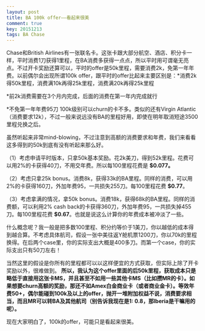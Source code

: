 ```yaml
---
layout: post
title: BA 100k offer——看起来很美
comment: true
key: 20151213
tags: BA Chase
---
```


Chase和British Airlines有一张联名卡。这张卡跟大部分航空、酒店、积分卡一样，平时消费1刀获得1里程，在BA消费多获得一点点，所以平时用可谓毫无亮点。不过开卡奖励还算可以，平时的offer是50k里程，需要消费2k，免第一年年费。以前偶尔会出现所谓100k offer，跟平时的offer比起来主要区别是：*消费2k得50k里程，消费满10k再得25k里程，消费满20k再得25k里程

	
*前2k消费需要在3个月内完成，后面的消费在第一年内完成就行

	
*不免第一年年费95刀
100k级别可以churn的卡不多。类似的还有Virgin Atlantic（消费要求12k），不过一般来说远没有BA的里程好用，即使在明年取消短途3500里程兑换之后。

虽然听起来非常mind-blowing，不过注意到高额的消费要求和年费，我们来看看这多得到的50k到底有没有听起来那么好。

（1）考虑申请平时版本，只拿50k基本奖励。花2k美刀，得到52k里程。花费可以用2%的卡获得40刀，不用交年费。所以每100里程花费是
**$0.077。**

（2）考虑只拿25k bonus。消费8k，获得33k的BA里程。同样的消费，可以用2%的卡获得160刀，外加年费95，一共损失255刀。每100里程花费
**$0.77**。

（3）考虑拿满的情况，拿50k bonus。消费18k，获得68k的BA里程。同样的消费额，可以利用2% cash back的卡获得360刀，外加年费95，一共损失掉455刀。每100里程花费
**$0.67**。也就是说这么计算你的年费成本被冲淡了一些。

什么概念呢？我一般是把多数100里程、积分约等价于1美刀，你以越低的成本得到越合算。不考虑具体航司，假设一张中美往返Y舱机票1200刀，你以70k的里程换得。在后两个case里，你的实际支出大概是400多刀。而第一个case，你的实际支出只有50刀左右！

当然这里的假设是你所有的里程都可以以这样便宜的方式获取，但实际上除了开卡奖励以外，很难做到。
**所以，我认为这个offer里面的后50k里程，获取成本只是略低于直接用这张卡MS，并且甚至不如用一些其他卡MS（比如攒MR的卡）。如果想要churn高额的奖励，那还不如Amex白金商业卡（或者商业金卡）。等效年费50+，偶尔能碰到100k及以上的offer，抛开一堆附加权益不说，消费要求相当，而且MR可以转BA及其他航司（别告诉我现在是1: 0.8，那Iberia是干嘛用的呢）。**

现在大家明白了，100k的offer，可能只是看起来很美。
